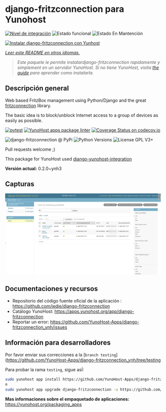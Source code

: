 <!--
Este archivo README esta generado automaticamente<https://github.com/YunoHost/apps/tree/master/tools/readme_generator>
No se debe editar a mano.
-->

# django-fritzconnection para Yunohost

[![Nivel de integración](https://dash.yunohost.org/integration/django-fritzconnection.svg)](https://ci-apps.yunohost.org/ci/apps/django-fritzconnection/) ![Estado funcional](https://ci-apps.yunohost.org/ci/badges/django-fritzconnection.status.svg) ![Estado En Mantención](https://ci-apps.yunohost.org/ci/badges/django-fritzconnection.maintain.svg)

[![Instalar django-fritzconnection con Yunhost](https://install-app.yunohost.org/install-with-yunohost.svg)](https://install-app.yunohost.org/?app=django-fritzconnection)

*[Leer este README en otros idiomas.](./ALL_README.md)*

> *Este paquete le permite instalardjango-fritzconnection rapidamente y simplement en un servidor YunoHost.*
> *Si no tiene YunoHost, visita [the guide](https://yunohost.org/install) para aprender como instalarla.*

## Descripción general

Web based FritzBox management using Python/Django and the great [fritzconnection](https://github.com/kbr/fritzconnection) library.

The basic idea is to block/unblock Internet access to a group of devices as easily as possible.


[![pytest](https://github.com/YunoHost-Apps/django-fritzconnection_ynh/actions/workflows/pytest.yml/badge.svg?branch=master)](https://github.com/YunoHost-Apps/django-fritzconnection_ynh/actions/workflows/pytest.yml) [![YunoHost apps package linter](https://github.com/YunoHost-Apps/django-fritzconnection_ynh/actions/workflows/package_linter.yml/badge.svg)](https://github.com/YunoHost-Apps/django-fritzconnection_ynh/actions/workflows/package_linter.yml) [![Coverage Status on codecov.io](https://codecov.io/gh/YunoHost-Apps/django-fritzconnection_ynh/branch/master/graph/badge.svg)](https://codecov.io/gh/YunoHost-Apps/django-fritzconnection_ynh)

![django-fritzconnection @ PyPi](https://img.shields.io/pypi/v/django-fritzconnection?label=django-fritzconnection%20%40%20PyPi)
![Python Versions](https://img.shields.io/pypi/pyversions/django-fritzconnection)
![License GPL V3+](https://img.shields.io/pypi/l/django-fritzconnection)

Pull requests welcome ;)

This package for YunoHost used [django-yunohost-integration](https://github.com/YunoHost-Apps/django_yunohost_integration)


**Versión actual:** 0.2.0~ynh3

## Capturas

![Captura de django-fritzconnection](./doc/screenshots/screenshot.png)

## Documentaciones y recursos

- Repositorio del código fuente oficial de la aplicación : <https://github.com/jedie/django-fritzconnection>
- Catálogo YunoHost: <https://apps.yunohost.org/app/django-fritzconnection>
- Reportar un error: <https://github.com/YunoHost-Apps/django-fritzconnection_ynh/issues>

## Información para desarrolladores

Por favor enviar sus correcciones a la [`branch testing`](https://github.com/YunoHost-Apps/django-fritzconnection_ynh/tree/testing

Para probar la rama `testing`, sigue asÍ:

```bash
sudo yunohost app install https://github.com/YunoHost-Apps/django-fritzconnection_ynh/tree/testing --debug
o
sudo yunohost app upgrade django-fritzconnection -u https://github.com/YunoHost-Apps/django-fritzconnection_ynh/tree/testing --debug
```

**Mas informaciones sobre el empaquetado de aplicaciones:** <https://yunohost.org/packaging_apps>
